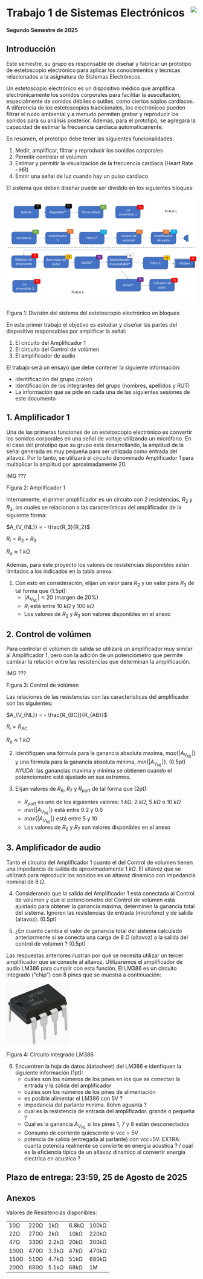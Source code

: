 # <img src="https://julianodb.github.io/SISTEMAS_ELECTRONICOS_PARA_INGENIERIA_BIOMEDICA/img/logo_fing.png?raw=true" align="right" height="45"> Trabajo 1 de Sistemas Electrónicos

#### Segundo Semestre de 2025

## Introducción

Este semestre, su grupo es responsable de diseñar y fabricar un prototipo de estetoscopio electrónico para aplicar los conocimientos y tecnicas relacionados a la asignatura de Sistemas Electrónicos.

Un estetoscopio electrónico es un dispositivo médico que amplifica electrónicamente los sonidos corporales para facilitar la auscultación, especialmente de sonidos débiles o sutiles, como ciertos soplos cardíacos. A diferencia de los estetoscopios tradicionales, los electrónicos pueden filtrar el ruido ambiental y a menudo permiten grabar y reproducir los sonidos para su análisis posterior. Además, para el prototipo, se agregará la capacidad de estimar la frecuencia cardíaca automaticamente.

En resúmen, el prototipo debe tener las siguientes funcionalidades:

1. Medir, amplificar, filtrar y reproducir los sonidos corporales
1. Permitir controlar el volúmen
1. Estimar y permitir la visualización de la frecuencia cardíaca (Heart Rate - HR)
1. Emitir una señal de luz cuando hay un pulso cardíaco

El sistema que deben diseñar puede ser dividido en los siguientes bloques:

![TX](../img/TX.png)

Figura 1: División del sistema del estetoscopio electrónico en bloques

En este primer trabajo el objetivo es estudiar y diseñar las partes del dispositivo responsables por amplificar la señal:

1. El circuito del Amplificador 1
1. El circuito del Control de volúmen
1. El amplificador de audio

El trabajo será un ensayo que debe contener la siguiente información:

- Identificación del grupo (color)
- Identificación de los integrantes del grupo (nombres, apellidos y RUT)
- La información que se pide en cada una de las siguientes sesiones de este documento

## 1. Amplificador 1

Una de las primeras funciones de un estetoscopio electrónico es convertir los sonidos corporales en una señal de voltaje utilizando un micrófono. En el caso del prototipo que su grupo está desarrollando, la amplitud de la señal generada es muy pequeña para ser utilizada como entrada del altavoz. Por lo tanto, se utilizará el circuito denominado Amplificador 1 para multiplicar la amplitud por aproximadamente 20.

IMG ???

Figura 2: Amplificador 1

Internamente, el primer amplificador es un circuito con 2 resistencias, $R_2$ y $R_3$, las cuales se relacionan a las características del amplificador de la siguiente forma:

$A_{V_{NL}} = - \frac{R_3}{R_2}$

$R_{i} = R_2 + R_3$

$R_{o} \approx 1\ k\Omega$

Además, para este proyecto los valores de resistencias disponibles están limitados a los indicados en la tabla anexa.

1. Con esto en consideración, elijan un valor para $R_2$ y un valor para $R_3$ de tal forma que (1.5pt):
    - $|A_{V_{NL}}| \approx 20$ (margen de 20%)
    - $R_{i}$ está entre $10\ k\Omega$ y $100\ k\Omega$
    - Los valores de $R_2$ y $R_3$ son valores disponibles en el anexo

## 2. Control de volúmen

Para controlar el volúmen de salida se utilizará un amplificador muy similar al Amplificador 1, pero con la adición de un potenciómetro que permite cambiar la relación entre las resistencias que determinan la amplificación.

IMG ???

Figura 3: Control de volúmen

Las relaciones de las resistencias con las características del amplificador son las siguientes:

$A_{V_{NL}} = - \frac{R_{BC}}{R_{AB}}$

$R_{i} = R_{AC}$

$R_{o} \approx 1\ k\Omega$

2. Identifiquen una fórmula para la ganancia absoluta maxima, $max\{|A_{V_{NL}}|\}$ y una fórmula para la ganancia absoluta mínima, $min\{|A_{V_{NL}}|\}$. (0.5pt) AYUDA: las ganancias maxima y minima se obtienen cuando el potenciometro está ajustado en sus extremos.

3. Elijan valores de $R_6$, $R_7$ y $R_{pot1}$ de tal forma que (2pt):
    - $R_{pot1}$ es uno de los siguientes valores: $1\ k\Omega$, $2\ k\Omega$, $5\ k\Omega$ o $10\ k\Omega$
    - $min\{|A_{V_{NL}}|\}$ está entre 0.2 y 0.6
    - $max\{|A_{V_{NL}}|\}$ está entre 5 y 10
    - Los valores de $R_6$ y $R_7$ son valores disponibles en el anexo

## 3. Amplificador de audio

Tanto el circuito del Amplificador 1 cuanto el del Control de volumen tienen una impedancia de salida de aproximadamente $1\ k\Omega$. El altavoz que se utilizará para reproducir los sonidos es un altavoz dinamico con impedancia nominal de $8\ \Omega$.

4. Considerando que la salida del Amplificador 1 está conectada al Control de volúmen y que el potenciometro del Control de volúmen está ajustado para obtener la ganancia máxima, determinen la ganancia total del sistema. Ignoren las resistencias de entrada (microfono) y de salida (altavoz). (0.5pt)

2. ¿En cuanto cambia el valor de ganancia total del sistema calculado anteriormente si se conecta una carga de $8\ \Omega$ (altavoz) a la salida del control de volúmen ? (0.5pt)

Las respuestas anteriores ilustran por qué se necesita utilizar un tercer amplificador que se conecte al altavoz. Utilizaremos el amplificador de audio LM386 para cumplir con esta función. El LM386 es un circuito integrado ("chip") con 8 pines que se muestra a continuación:

![lm324](../img/LM386_package.webp)

Figura 4: Circuito integrado LM386

6. Encuentren la hoja de datos (datasheet) del LM386 e idenfiquen la siguiente información (1pt):
    - cuáles son los números de los pines en los que se conectan la entrada y la salida del amplificador
    - cuáles son los números de los pines de alimentación
    - es posible alimentar el LM386 con 5V ?
    - impedancia del parlante minima. 8ohm aguanta ?
    - cual es la resistencia de entrada del amplificador. grande o pequeña ?
    - Cual es la ganancia $A_{V_{NL}}$ si los pines 1, 7 y 8 están desconectados
    - Consumo de corriente quiescente si vcc = 5V
    - potencia de salida (entregada al parlante) con vcc=5V. EXTRA: cuanta potencia realmente se convierte en energia acustica ? / cual es la eficiencia tipica de un altavoz dinamico al convertir energia electrica en acustica ?

## Plazo de entrega: 23:59, 25 de Agosto de 2025

## Anexos

Valores de Resistencias disponibles:

|   |  |        |       |  |
|------|------|-----------|------------|-------|
| 10Ω  | 220Ω | 1kΩ       | 6.8kΩ      | 100kΩ |
| 22Ω  | 270Ω | 2kΩ       | 10kΩ       | 220kΩ |
| 47Ω  | 330Ω | 2.2kΩ     | 20kΩ       | 300kΩ |
| 100Ω | 470Ω | 3.3kΩ     | 47kΩ       | 470kΩ |
| 150Ω | 510Ω | 4.7kΩ     | 51kΩ       | 680kΩ |
| 200Ω | 680Ω | 5.1kΩ     | 68kΩ       | 1M    |